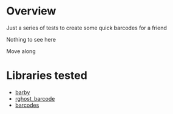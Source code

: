 # Overview

Just a series of tests to create some quick barcodes for a friend

Nothing to see here

Move along


# Libraries tested

* [barby](https://github.com/toretore/barby)
* [rghost_barcode](https://github.com/shairontoledo/rghost-barcode/wiki)
* [barcodes](https://github.com/infinitetoken/barcodes)

